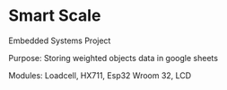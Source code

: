# Smart Scale
 Embedded Systems Project

Purpose: Storing weighted objects data in google sheets

Modules: Loadcell, HX711, Esp32 Wroom 32, LCD
